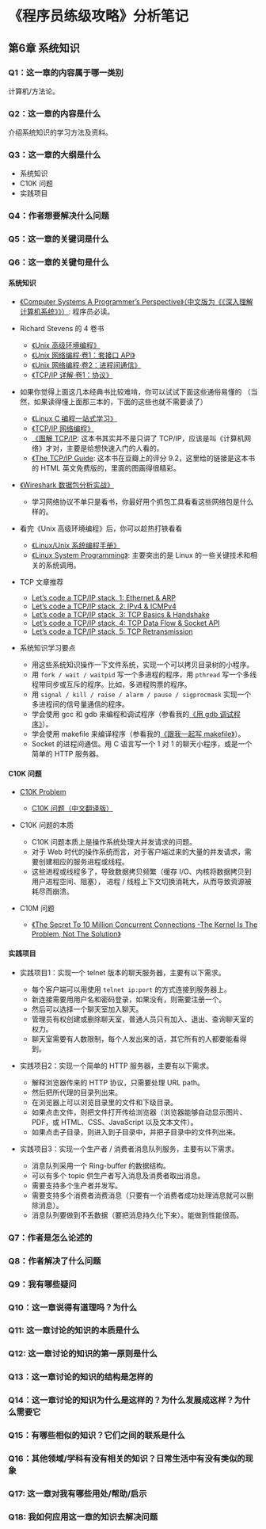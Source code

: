 # 《程序员练级攻略》分析笔记

## 第6章 系统知识

### Q1：这一章的内容属于哪一类别

计算机/方法论。

### Q2：这一章的内容是什么

介绍系统知识的学习方法及资料。

### Q3：这一章的大纲是什么

- 系统知识
- C10K 问题
- 实践项目

### Q4：作者想要解决什么问题

### Q5：这一章的关键词是什么

### Q6：这一章的关键句是什么

#### 系统知识

- [《Computer Systems A Programmer’s Perspective》（中文版为《《深入理解计算机系统》》）][1]: 程序员必读。

- Richard Stevens 的 4 卷书
  - [《Unix 高级环境编程》][2]
  - [《Unix 网络编程·卷1：套接口 API》][3]
  - [《Unix 网络编程·卷2：进程间通信》][4]
  - [《TCP/IP 详解·卷1：协议》][5]

- 如果你觉得上面这几本经典书比较难啃，你可以试试下面这些通俗易懂的
  （当然，如果读得懂上面那三本的，下面的这些也就不需要读了）
  - [《Linux C 编程一站式学习》][6]
  - [《TCP/IP 网络编程》][7]
  - [《图解 TCP/IP][8]: 这本书其实并不是只讲了 TCP/IP，应该是叫《计算机网络》才对，主要是给想快速入门的人看的。
  - [《The TCP/IP Guide][9]: 这本书在豆瓣上的评分 9.2，这里给的链接是这本书的 HTML 英文免费版的，里面的图画得很精彩。

- [《Wireshark 数据包分析实战》][10]
  - 学习网络协议不单只是看书，你最好用个抓包工具看看这些网络包是什么样的。

- 看完《Unix 高级环境编程》后，你可以趁热打铁看看
  - [《Linux/Unix 系统编程手册》][11]
  - [《Linux System Programming》][12]: 主要突出的是 Linux 的一些关键技术和相关的系统调用。

- TCP 文章推荐
  - [Let’s code a TCP/IP stack, 1: Ethernet & ARP][13]
  - [Let’s code a TCP/IP stack, 2: IPv4 & ICMPv4][14]
  - [Let’s code a TCP/IP stack, 3: TCP Basics & Handshake][15]
  - [Let’s code a TCP/IP stack, 4: TCP Data Flow & Socket API][16]
  - [Let’s code a TCP/IP stack, 5: TCP Retransmission][17]

- 系统知识学习要点
  - 用这些系统知识操作一下文件系统，实现一个可以拷贝目录树的小程序。
  - 用 `fork / wait / waitpid` 写一个多进程的程序，用 `pthread` 写一个多线程带同步或互斥的程序。比如，多进程购票的程序。
  - 用 `signal / kill / raise / alarm / pause / sigprocmask` 实现一个多进程间的信号量通信的程序。
  - 学会使用 gcc 和 gdb 来编程和调试程序（参看我的[《用 gdb 调试程序》][18]）。
  - 学会使用 makefile 来编译程序（参看我的[《跟我一起写 makefile》][19]）。
  - Socket 的进程间通信。用 C 语言写一个 1 对 1 的聊天小程序，或是一个简单的 HTTP 服务器。

#### C10K 问题

- [C10K Problem][20]
  - [C10K 问题（中文翻译版）][21]

- C10K 问题的本质
  - C10K 问题本质上是操作系统处理大并发请求的问题。
  - 对于 Web 时代的操作系统而言，对于客户端过来的大量的并发请求，需要创建相应的服务进程或线程。
  - 这些进程或线程多了，导致数据拷贝频繁（缓存 I/O、内核将数据拷贝到用户进程空间、阻塞）， 进程 / 线程上下文切换消耗大，从而导致资源被耗尽而崩溃。

- C10M 问题
  - [《The Secret To 10 Million Concurrent Connections -The Kernel Is The Problem, Not The Solution》][22]

#### 实践项目

- 实践项目1：实现一个 telnet 版本的聊天服务器，主要有以下需求。
  - 每个客户端可以用使用 `telnet ip:port` 的方式连接到服务器上。
  - 新连接需要用用户名和密码登录，如果没有，则需要注册一个。
  - 然后可以选择一个聊天室加入聊天。
  - 管理员有权创建或删除聊天室，普通人员只有加入、退出、查询聊天室的权力。
  - 聊天室需要有人数限制，每个人发出来的话，其它所有的人都要能看得到。

- 实践项目2：实现一个简单的 HTTP 服务器，主要有以下需求。
  - 解释浏览器传来的 HTTP 协议，只需要处理 URL path。
  - 然后把所代理的目录列出来。
  - 在浏览器上可以浏览目录里的文件和下级目录。
  - 如果点击文件，则把文件打开传给浏览器（浏览器能够自动显示图片、PDF，或 HTML、CSS、JavaScript 以及文本文件）。
  - 如果点击子目录，则进入到子目录中，并把子目录中的文件列出来。

- 实践项目3：实现一个生产者 / 消费者消息队列服务，主要有以下需求。
  - 消息队列采用一个 Ring-buffer 的数据结构。
  - 可以有多个 topic 供生产者写入消息及消费者取出消息。
  - 需要支持多个生产者并发写。
  - 需要支持多个消费者消费消息（只要有一个消费者成功处理消息就可以删除消息）。
  - 消息队列要做到不丢数据（要把消息持久化下来）。能做到性能很高。

### Q7：作者是怎么论述的

### Q8：作者解决了什么问题

### Q9：我有哪些疑问

### Q10：这一章说得有道理吗？为什么

### Q11: 这一章讨论的知识的本质是什么

### Q12: 这一章讨论的知识的第一原则是什么

### Q13：这一章讨论的知识的结构是怎样的

### Q14：这一章讨论的知识为什么是这样的？为什么发展成这样？为什么需要它

### Q15：有哪些相似的知识？它们之间的联系是什么

### Q16：其他领域/学科有没有相关的知识？日常生活中有没有类似的现象

### Q17: 这一章对我有哪些用处/帮助/启示

### Q18: 我如何应用这一章的知识去解决问题

  [1]: https://book.douban.com/subject/5333562/
  [2]: https://book.douban.com/subject/1788421/
  [3]: https://book.douban.com/subject/1500149/
  [4]: https://book.douban.com/subject/4118577/
  [5]: https://book.douban.com/subject/1088054/
  [6]: https://book.douban.com/subject/4141733/
  [7]: https://book.douban.com/subject/25911735/
  [8]: https://book.douban.com/subject/24737674/
  [9]: http://www.tcpipguide.com/free/index.htm
  [10]: https://book.douban.com/subject/21691692/
  [11]: https://book.douban.com/subject/25809330/
  [12]: http://igm.univ-mlv.fr/~yahya/progsys/linux.pdf
  [13]: https://book.douban.com/subject/25828773/
  [14]: http://www.saminiir.com/lets-code-tcp-ip-stack-1-ethernet-arp/
  [15]: http://www.saminiir.com/lets-code-tcp-ip-stack-2-ipv4-icmpv4/
  [16]: http://www.saminiir.com/lets-code-tcp-ip-stack-3-tcp-handshake/
  [17]: http://www.saminiir.com/lets-code-tcp-ip-stack-4-tcp-data-flow-socket-api/
  [18]: https://wiki.ubuntu.org.cn/%E7%94%A8GDB%E8%B0%83%E8%AF%95%E7%A8%8B%E5%BA%8F
  [19]: https://seisman.github.io/how-to-write-makefile/Makefile.pdf
  [20]: http://www.kegel.com/c10k.html
  [21]: https://www.oschina.net/translate/c10k
  [22]: http://highscalability.com/blog/2013/5/13/the-secret-to-10-million-concurrent-connections-the-kernel-i.html
